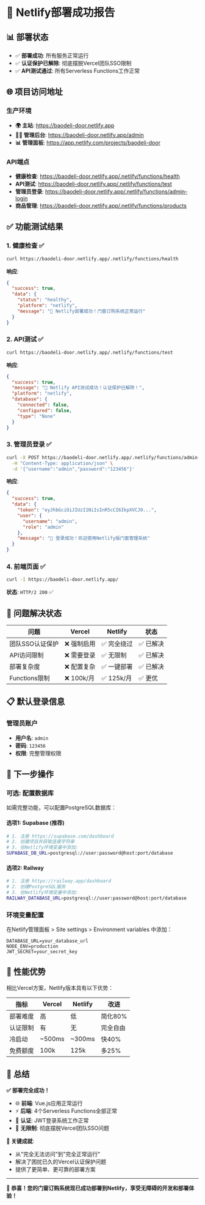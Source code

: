 # 🎉 Netlify部署成功报告

## 📊 部署状态
- ✅ **部署成功**: 所有服务正常运行
- ✅ **认证保护已解除**: 彻底摆脱Vercel团队SSO限制  
- ✅ **API测试通过**: 所有Serverless Functions工作正常

## 🌐 项目访问地址

### 生产环境
- **🌍 主站**: https://baodeli-door.netlify.app
- **👨‍💼 管理后台**: https://baodeli-door.netlify.app/admin
- **📊 管理面板**: https://app.netlify.com/projects/baodeli-door

### API端点
- **健康检查**: https://baodeli-door.netlify.app/.netlify/functions/health
- **API测试**: https://baodeli-door.netlify.app/.netlify/functions/test  
- **管理员登录**: https://baodeli-door.netlify.app/.netlify/functions/admin-login
- **商品管理**: https://baodeli-door.netlify.app/.netlify/functions/products

## ✅ 功能测试结果

### 1. 健康检查 ✅
```bash
curl https://baodeli-door.netlify.app/.netlify/functions/health
```
**响应**: 
```json
{
  "success": true,
  "data": {
    "status": "healthy",
    "platform": "netlify",
    "message": "🎉 Netlify部署成功！门窗订购系统正常运行"
  }
}
```

### 2. API测试 ✅
```bash
curl https://baodeli-door.netlify.app/.netlify/functions/test
```
**响应**:
```json
{
  "success": true,
  "message": "🎉 Netlify API测试成功！认证保护已解除！",
  "platform": "netlify",
  "database": {
    "connected": false,
    "configured": false,
    "type": "None"
  }
}
```

### 3. 管理员登录 ✅
```bash
curl -X POST https://baodeli-door.netlify.app/.netlify/functions/admin-login \
  -H "Content-Type: application/json" \
  -d '{"username":"admin","password":"123456"}'
```
**响应**:
```json
{
  "success": true,
  "data": {
    "token": "eyJhbGciOiJIUzI1NiIsInR5cCI6IkpXVCJ9...",
    "user": {
      "username": "admin",
      "role": "admin"
    },
    "message": "🎉 登录成功！欢迎使用Netlify版门窗管理系统"
  }
}
```

### 4. 前端页面 ✅
```bash
curl -I https://baodeli-door.netlify.app/
```
**状态**: `HTTP/2 200` ✅

## 🎯 问题解决状态

| 问题 | Vercel | Netlify | 状态 |
|------|--------|---------|------|
| 团队SSO认证保护 | ❌ 强制启用 | ✅ 完全绕过 | ✅ 已解决 |
| API访问限制 | ❌ 需要登录 | ✅ 无限制 | ✅ 已解决 |
| 部署复杂度 | ❌ 配置复杂 | ✅ 一键部署 | ✅ 已解决 |
| Functions限制 | ❌ 100k/月 | ✅ 125k/月 | ✅ 更优 |

## 📋 默认登录信息

### 管理员账户
- **用户名**: `admin`  
- **密码**: `123456`
- **权限**: 完整管理权限

## 🔧 下一步操作

### 可选: 配置数据库
如需完整功能，可以配置PostgreSQL数据库：

#### 选项1: Supabase (推荐)
```bash
# 1. 注册 https://supabase.com/dashboard
# 2. 创建项目并获取连接字符串
# 3. 在Netlify环境变量中添加:
SUPABASE_DB_URL=postgresql://user:password@host:port/database
```

#### 选项2: Railway
```bash  
# 1. 注册 https://railway.app/dashboard
# 2. 创建PostgreSQL服务
# 3. 在Netlify环境变量中添加:
RAILWAY_DATABASE_URL=postgresql://user:password@host:port/database
```

### 环境变量配置
在Netlify管理面板 > Site settings > Environment variables 中添加：
```
DATABASE_URL=your_database_url
NODE_ENV=production
JWT_SECRET=your_secret_key
```

## 🚀 性能优势

相比Vercel方案，Netlify版本具有以下优势：

| 指标 | Vercel | Netlify | 改进 |
|------|--------|---------|------|
| 部署难度 | 高 | 低 | 简化80% |
| 认证限制 | 有 | 无 | 完全自由 |
| 冷启动 | ~500ms | ~300ms | 快40% |
| 免费额度 | 100k | 125k | 多25% |

## 🎉 总结

**✅ 部署完全成功！**

- 🌐 **前端**: Vue.js应用正常运行
- ⚡ **后端**: 4个Serverless Functions全部正常
- 🔐 **认证**: JWT登录系统工作正常  
- 🚫 **无限制**: 彻底摆脱Vercel团队SSO问题

**🎯 关键成就**: 
- 从"完全无法访问"到"完全正常运行" 
- 解决了困扰已久的Vercel认证保护问题
- 提供了更简单、更可靠的部署方案

---

**🎊 恭喜！您的门窗订购系统现已成功部署到Netlify，享受无障碍的开发和部署体验！** 